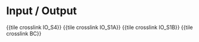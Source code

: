 # Input / Output

{{tile crosslink IO_S4}}
{{tile crosslink IO_S1A}}
{{tile crosslink IO_S1B}}
{{tile crosslink BC}}
